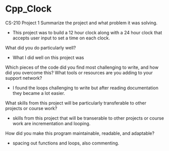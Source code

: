 # Cpp_Clock
CS-210 Project 1
Summarize the project and what problem it was solving.
 - This project was to build a 12 hour clock along with a 24 hour clock that accepts user input to set a time on each clock.

What did you do particularly well?
- What I did well on this project was 

Which pieces of the code did you find most challenging to write, and how did you overcome this? What tools or resources are you adding to your support network?
- I found the loops challenging to write but after reading documentation they became a lot easier. 

What skills from this project will be particularly transferable to other projects or course work?
- skills from this project that will be transerable to other projects or course work are incrementation and looping.

How did you make this program maintainable, readable, and adaptable?
- spacing out functions and loops, also commenting.
